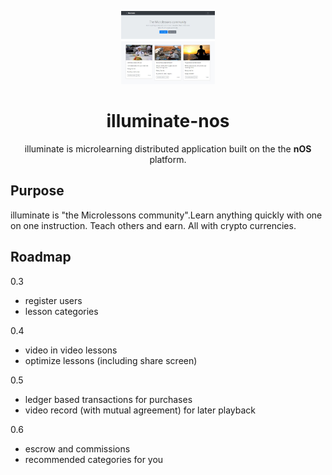 <p align="center">
  <img src="./screenshot.JPG" width="150px" />
</p>

<h1 align="center">illuminate-nos</h1>

<p align="center">
  illuminate is microlearning distributed application built on the the <strong>nOS</strong> platform.
</p>

## Purpose
illuminate is "the Microlessons community".Learn anything quickly with one on one instruction. Teach others and earn. All with crypto currencies.

## Roadmap

0.3
- register users
- lesson categories

0.4
- video in video lessons
- optimize lessons (including share screen)

0.5
- ledger based transactions for purchases
- video record (with mutual agreement) for later playback

0.6
- escrow and commissions
- recommended categories for you
